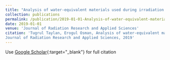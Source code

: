 ```yaml
---
title: "Analysis of water-equivalent materials used during irradiation in the clinic with XCOM and BEAMnrc"
collection: publications
permalink: /publication/2019-01-01-Analysis-of-water-equivalent-materials-used-during-irradiation-in-the-clinic-with-XCOM-and-BEAMnrc
date: 2019-01-01
venue: 'Journal of Radiation Research and Applied Sciences'
citation: 'Tugrul Taylan, Erogul Osman, Analysis of water-equivalent materials used during irradiation in the clinic with XCOM and BEAMnrc"
Journal of Radiation Research and Applied Sciences, 2019'
---
```

Use [Google Scholar](https://scholar.google.com/scholar?q=Analysis+of+water+equivalent+materials+used+during+irradiation+in+the+clinic+with+XCOM+and+BEAMnrc){:target="_blank"} for full citation